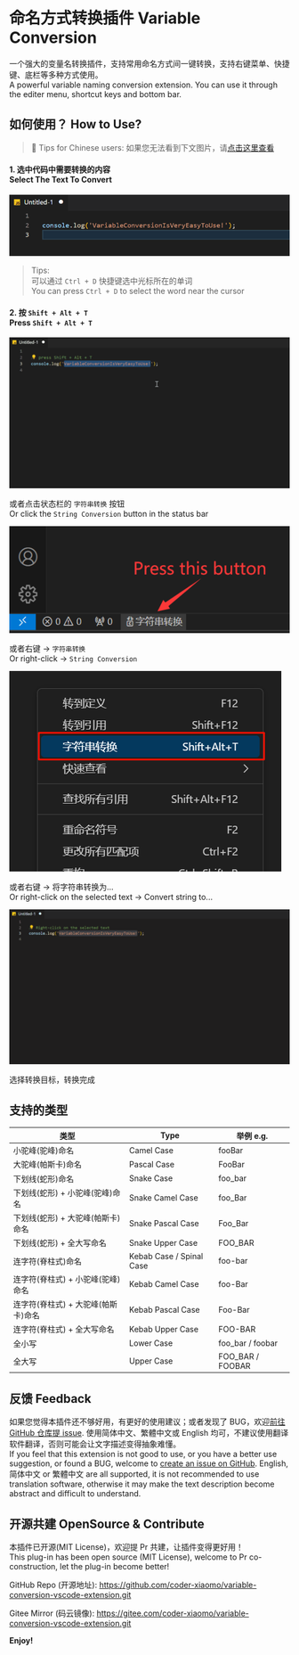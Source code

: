 # 命名方式转换插件 Variable Conversion

一个强大的变量名转换插件，支持常用命名方式间一键转换，支持右键菜单、快捷键、底栏等多种方式使用。<br>
A powerful variable naming conversion extension. You can use it through the editer menu, shortcut keys and bottom bar.

## 如何使用？ How to Use?

> 🔭 Tips for Chinese users: 如果您无法看到下文图片，请[点击这里查看](https://gitee.com/coder-xiaomo/variable-conversion-vscode-extension/blob/main/README.md)

#### 1. 选中代码中需要转换的内容 <br>Select The Text To Convert

![Step1. Select The Text To Convert](image/step1-select-the-text-to-convert.gif)

> Tips:<br>
> 可以通过 `Ctrl + D` 快捷键选中光标所在的单词<br>
> You can press `Ctrl + D` to select the word near the cursor

#### 2. 按 `Shift + Alt + T`<br>Press `Shift + Alt + T`

![Step2. Press Shift + Alt + T](image/step2-press-shift-alt-t.gif)

或者点击状态栏的 `字符串转换` 按钮<br>
Or click the `String Conversion` button in the status bar

![Step2. Press Status Bar Button](image/step2-press-status-bar-button.png)

或者右键 -> `字符串转换`<br>
Or right-click -> `String Conversion`

![Step2. Variable conversion on the context menu](image/step2-variable-conversion-on-context-menu.png)

或者右键 -> 将字符串转换为... <br>
Or right-click on the selected text -> Convert string to...

![Step2. Right-click on the selected text](image/step2-right-click-on-the-selected-text.gif)

选择转换目标，转换完成

## 支持的类型

| 类型                                | Type                     | 举例 e.g.        |
| ----------------------------------- | ------------------------ | ---------------- |
| 小驼峰(驼峰)命名                    | Camel Case               | fooBar           |
| 大驼峰(帕斯卡)命名                  | Pascal Case              | FooBar           |
| 下划线(蛇形)命名                    | Snake Case               | foo_bar          |
| 下划线(蛇形) + 小驼峰(驼峰)命名     | Snake Camel Case         | foo_Bar          |
| 下划线(蛇形) + 大驼峰(帕斯卡)命名   | Snake Pascal Case        | Foo_Bar          |
| 下划线(蛇形) + 全大写命名           | Snake Upper Case         | FOO_BAR          |
| 连字符(脊柱式)命名                  | Kebab Case / Spinal Case | foo-bar          |
| 连字符(脊柱式) + 小驼峰(驼峰)命名   | Kebab Camel Case         | foo-Bar          |
| 连字符(脊柱式) + 大驼峰(帕斯卡)命名 | Kebab Pascal Case        | Foo-Bar          |
| 连字符(脊柱式) + 全大写命名         | Kebab Upper Case         | FOO-BAR          |
| 全小写                              | Lower Case               | foo_bar / foobar |
| 全大写                              | Upper Case               | FOO_BAR / FOOBAR |



## 反馈 Feedback

如果您觉得本插件还不够好用，有更好的使用建议；或者发现了 BUG，欢迎[前往 GitHub 仓库提 issue](https://github.com/coder-xiaomo/variable-conversion-vscode-extension/issues). 使用简体中文、繁體中文或 English 均可，不建议使用翻译软件翻译，否则可能会让文字描述变得抽象难懂。<br>
If you feel that this extension is not good to use, or you have a better use suggestion, or found a BUG, welcome to [create an issue on GitHub](https://github.com/coder-xiaomo/variable-conversion-vscode-extension/issues). English, 简体中文 or 繁體中文 are all supported, it is not recommended to use translation software, otherwise it may make the text description become abstract and difficult to understand.

## 开源共建 OpenSource & Contribute

本插件已开源(MIT License)，欢迎提 Pr 共建，让插件变得更好用！<br>
This plug-in has been open source (MIT License), welcome to Pr co-construction, let the plug-in become better!

GitHub Repo (开源地址): https://github.com/coder-xiaomo/variable-conversion-vscode-extension.git

Gitee Mirror (码云镜像): https://gitee.com/coder-xiaomo/variable-conversion-vscode-extension.git

<!--

## Extension Settings

Include if your extension adds any VS Code settings through the `contributes.configuration` extension point.

For example:

This extension contributes the following settings:

* `myExtension.enable`: Enable/disable this extension.
* `myExtension.thing`: Set to `blah` to do something.

-->

**Enjoy!**
